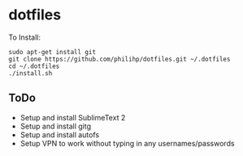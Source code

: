 dotfiles
========

To Install:

    sudo apt-get install git
    git clone https://github.com/philihp/dotfiles.git ~/.dotfiles
    cd ~/.dotfiles
    ./install.sh

ToDo
----

* Setup and install SublimeText 2
* Setup and install gitg
* Setup and install autofs
* Setup VPN to work without typing in any usernames/passwords
